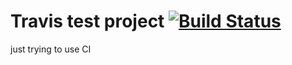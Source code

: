 # Travis test project [![Build Status](https://travis-ci.org/al-tr/travis.svg?branch=master)](https://travis-ci.org/al-tr/travis)

just trying to use CI